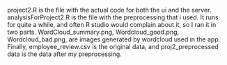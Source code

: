 project2.R is the file with the actual code for both the ui and the server. 
analysisForProject2.R is the file with the preprocessing that i used. It runs for quite a while, 
and often R studio would complain about it, so I ran it in two parts.
WordCloud_summary.png, Wordcloud_good.png, Wordcloud_bad.png, are images generated by wordcloud used 
in the app. 
Finally, employee_review.csv is the original data, and proj2_preprocessed data is the data after my preprocessing. 
